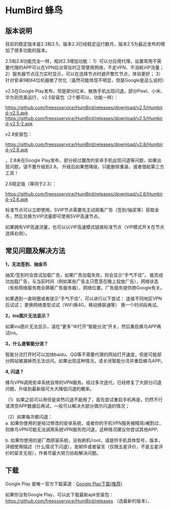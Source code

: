 # HumBird 蜂鸟

## 版本说明 ##

目前的稳定版本是2.3和2.5，版本2.3已经稳定运行数月，版本2.5为最近发布的增加了很多功能的版本。


2.5和2.8功能完全一样，相对2.3增加功能：
1）可以分应用代理，设置常用不需要代理的APP可以在VPN后台常驻时正常使用网络，不走VPN、不消耗VIP流量；
2）服务器节点压力实时显示，可以在选择节点时避开繁忙节点，体验更好；
3）针对安卓9和64位机器做了优化（虽然可能体现不明显，但是Google是这么说的）


v2.5在Google Play发布，但是部分红米、魅族手机出现闪退，部分Pixel、小米、华为则完美运行，
v2.5安装包（2个都可以，功能一样）：

https://github.com/freessservice/HumBird/releases/download/v2.5/Humbird-v2.5.apk
https://github.com/freessservice/HumBird/releases/download/v2.5/Humbird-v2.5-2.apk


v2.8安装包：

https://github.com/freessservice/HumBird/releases/download/v2.8/Humbird-v2.8.apk 

，2.8未在Google Play发布，部分经过魔改的安卓手机出现闪退等问题，如果出现问题，请不要升级到2.8。
升级后如果想降级，只能删除重装，或者借助第三方工具！


2.6稳定版（等同于2.3）：

https://github.com/freessservice/HumBird/releases/download/v2.6/Humbird-v2.6.apk



标准节点可以立即使用，SVIP节点需要先主动观看广告（签到/抽奖等）获取金币，然后兑换为VIP流量即可使用SVIP高速节点。

如果拥有VIP高速流量，也可以以VIP高速模式链接标准节点（VIP模式开关在节点选择右侧）。

 
 ## 常见问题及解决方法
  
**1，无法签到、抽金币**

抽奖/签到时会尝试加载广告，如果广告加载失败，则会显示“手气不佳”，
能否成功加载广告，与当前时间（例如某些广告主只愿意在晚上投放广告），网络状态（有些网络服务商会屏蔽广告服务器），网络位置，广告服务提供商Google有关。

如果遇到一直转圈或者提示“手气不佳”，可以进行以下尝试：
连接不同地区VPN后试试；
更换网络类型试试（WiFi换4G，移动换联通等）
换一个时间段再试。

**2，ins图片无法显示？**

如果ins图片无法显示，请在“更多”中打开“智能分流”开关，然后重启蜂鸟APP再试ins。

**3，什么是智能分流？**

智能分流打开时可以加快baidu、QQ等不需要代理的网站打开速度，但是可能部分网站被漏掉而无法访问。如果出现这种情况，请关闭智能分流并重启蜂鸟APP。


**4, 闪退？**

蜂鸟VPN调用安卓系统自带的VPN服务。经过多次迭代，已经修复了大部分闪退问题，升级到最新版可大大降低闪退的概率。

（1）如果之前可以用但是突然闪退不能用了，首先尝试重启手机再是，仍然不行请清空APP数据后再试，一般可以解决大部分偶尔闪退的情况；

（2）如果每次都闪退：  
   a. 如果你使用的是经过修改的安卓系统，或者你的手机VPN服务被精简/阉割过，则蜂鸟VPN可能无法调用系统VPN服务而闪退，这种情况建议你尝试其他APP;

   b. 如果你使用的是厂商原装系统，没有刷机/root，请提供手机具体型号，版本，详细使用描述（什么情况下闪退），发邮件或者留言（仅限五星评价，不是五星评价的留言无视），作者尽最大努力协助解决问题。


 ## 下载
 
Google Play 是唯一官方下载渠道：[Google Play下载(推荐)](https://play.google.com/store/apps/details?id=com.young.ss)

如果你没有Google Play，可以此下载最新apk安装包： https://github.com/freessservice/HumBird/releases （选最新的版本）。
